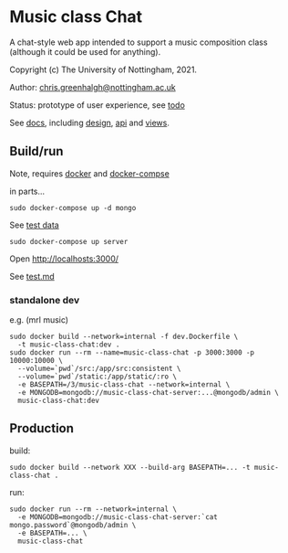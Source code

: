 # Music class Chat

A chat-style web app intended to support a music composition class
(although it could be used for anything).

Copyright (c) The University of Nottingham, 2021.

Author: chris.greenhalgh@nottingham.ac.uk

Status: prototype of user experience, see [todo](docs/todo.md)

See [docs](docs/), including [design](docs/design.md),
[api](docs/api.md) and [views](docs/views.md).

## Build/run

Note, requires [docker](https://docs.docker.com/engine/install/ubuntu/)
and [docker-compse](https://docs.docker.com/compose/install/)

in parts...

```
sudo docker-compose up -d mongo
```

See [test data](docs/test.md)

```
sudo docker-compose up server
```

Open [http://localhosts:3000/](http://localhosts:3000/)

See [test.md](test.md)

### standalone dev

e.g. (mrl music)

```
sudo docker build --network=internal -f dev.Dockerfile \
  -t music-class-chat:dev .
sudo docker run --rm --name=music-class-chat -p 3000:3000 -p 10000:10000 \
  --volume=`pwd`/src:/app/src:consistent \
  --volume=`pwd`/static:/app/static/:ro \
  -e BASEPATH=/3/music-class-chat --network=internal \
  -e MONGODB=mongodb://music-class-chat-server:...@mongodb/admin \
  music-class-chat:dev
```

## Production

build:

```
sudo docker build --network XXX --build-arg BASEPATH=... -t music-class-chat .
```

run:

```
sudo docker run --rm --network=internal \
  -e MONGODB=mongodb://music-class-chat-server:`cat mongo.password`@mongodb/admin \
  -e BASEPATH=... \
  music-class-chat

```

